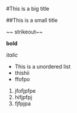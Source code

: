 #This is a big title

##This is a small title

~~ strikeout~~

**bold**

*italic*

- This is a unordered list
- thishii
- ffofpo

1. jfofjpfpe
2. hifjpfpj
3. fjfpjpa
